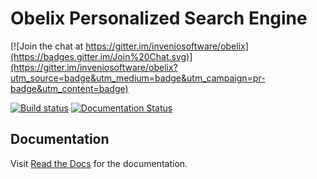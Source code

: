 # Obelix Personalized Search Engine

[![Join the chat at https://gitter.im/inveniosoftware/obelix](https://badges.gitter.im/Join%20Chat.svg)](https://gitter.im/inveniosoftware/obelix?utm_source=badge&utm_medium=badge&utm_campaign=pr-badge&utm_content=badge)

[![Build status](https://ci.frigg.io/badges/inveniosoftware/obelix/)](https://ci.frigg.io/inveniosoftware/obelix/last/)
[![Documentation Status](https://readthedocs.org/projects/obelix/badge/?version=latest)](https://readthedocs.org/projects/obelix/?badge=latest)

## Documentation

Visit [Read the Docs](http://obelix.readthedocs.org/en/latest/) for the documentation.

